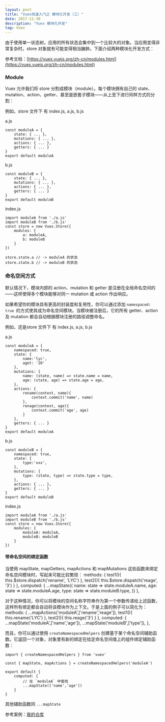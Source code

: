 ```yaml
---
layout: post
title: "Vuex快速入门之 模块化开发（三）"
date: 2017-11-30
description: "Vuex 模块化开发"
tag: Vuex
---   
```



由于使用单一状态树，应用的所有状态会集中到一个比较大的对象。当应用变得非常复杂时，store 对象就有可能变得相当臃肿。下面介绍两种模块化开发方式：

参考文档：[https://vuex.vuejs.org/zh-cn/modules.html](https://vuex.vuejs.org/zh-cn/modules.html)

### Module

Vuex 允许我们将 store 分割成模块（module）。每个模块拥有自己的 state、mutation、action、getter、甚至是嵌套子模块——从上至下进行同样方式的分割：

例如，store 文件下 有 index.js, a.js, b.js

a.js

    const moduleA = {
        state: { ... },
        mutations: { ... },
        actions: { ... },
        getters: { ... }
    }
    export default moduleA

b.js

    const moduleB = {
        state: { ... },
        mutations: { ... },
        actions: { ... },
        getters: { ... }
    }
    export default moduleB


index.js

    import moduleA from './a.js'
    import moduleB from './b.js'
    const store = new Vuex.Store({
        modules: {
            a: moduleA,
            b: moduleB
        }
    })

    store.state.a // -> moduleA 的状态
    store.state.b // -> moduleB 的状态

### 命名空间方式

默认情况下，模块内部的 action、mutation 和 getter 是注册在全局命名空间的——这样使得多个模块能够对同一 mutation 或 action 作出响应。

如果希望你的模块具有更高的封装度和复用性，你可以通过添加 `namespaced: true `的方式使其成为命名空间模块。当模块被注册后，它的所有 getter、action 及 mutation 都会自动根据模块注册的路径调整命名。

例如，还是store 文件下 有 index.js, a.js, b.js

a.js

    const moduleA = {
        namespaced: true,
        state: { 
            name:'lyc',
            aget: '20'
        },
        mutations: { 
            name: (state, name) => state.name = name,
            age: (state, age) => state.age = age,
        },
        actions: {
            rename(context, name){
                context.commit('name', name)
            },
            renage(context, age){
                context.commit('age', age)
            }
        },
        getters: { ... }
    }
    export default moduleA

b.js

    const moduleB = {
        namespaced: true,
        state: { 
            type:'xxx',
        },
        mutations: {
            type: (state, type) => state.type = type,
        },
        actions: { ... },
        getters: { ... }
    }
    export default moduleB


index.js

    import moduleA from './a.js'
    import moduleB from './b.js'
    const store = new Vuex.Store({
        modules: {
            moduleA: moduleA,
            moduleB: moduleB
        }
    })

#### 带命名空间的绑定函数

当使用 mapState, mapGetters, mapActions 和 mapMutations 这些函数来绑定命名空间模块时，写起来可能比较繁琐：
    methods: {
        test1(){
            this.$store.dispatch('rename', 'LYC')
        },
        test2(){
            this.$store.dispatch('reage', '3')
        }
    },
    computed: {
        ...mapState({
            name: state => state.moduleA.name,
            age: state => state.moduleA.age,
            type: state => state.moduleB.type,
        })
    },

对于这种情况，你可以将模块的空间名称字符串作为第一个参数传递给上述函数，这样所有绑定都会自动将该模块作为上下文。于是上面的例子可以简化为：
    methods: {
        ...mapActions('moduleA',['rename','reage']),
        test1(){
            this.rename('LYC')
        },
        test2(){
            this.reage('3')
        }
    },
    computed: {
        ...mapState('moduleA',['name','age']),
        ...mapState('moduleB',['type']),
    },

而且，你可以通过使用 `createNamespacedHelpers` 创建基于某个命名空间辅助函数。它返回一个对象，对象里有新的绑定在给定命名空间值上的组件绑定辅助函数：

    import { createNamespacedHelpers } from 'vuex'

    const { mapState, mapActions } = createNamespacedHelpers('moduleA')

    export default {
        computed: {
            // 在 `moduleA` 中查找
            ...mapState(['name','age'])
        }
    }

其他辅助函数同 `...mapState`

参考案例：[我的仓库](https://github.com/xwLyc/donut-manage/tree/master/src/store)